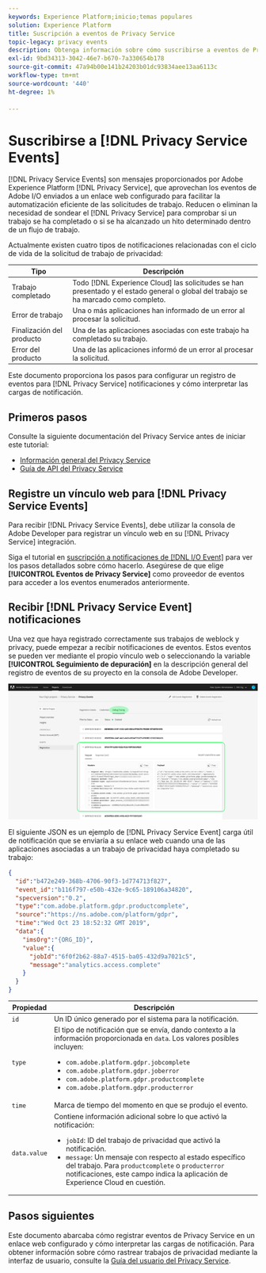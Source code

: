 ```yaml
---
keywords: Experience Platform;inicio;temas populares
solution: Experience Platform
title: Suscripción a eventos de Privacy Service
topic-legacy: privacy events
description: Obtenga información sobre cómo suscribirse a eventos de Privacy Service mediante un enlace web preconfigurado.
exl-id: 9bd34313-3042-46e7-b670-7a330654b178
source-git-commit: 47a94b00e141b24203b01dc93834aee13aa6113c
workflow-type: tm+mt
source-wordcount: '440'
ht-degree: 1%

---
```


# Suscribirse a [!DNL Privacy Service Events]

[!DNL Privacy Service Events] son mensajes proporcionados por Adobe Experience Platform [!DNL Privacy Service], que aprovechan los eventos de Adobe I/O enviados a un enlace web configurado para facilitar la automatización eficiente de las solicitudes de trabajo. Reducen o eliminan la necesidad de sondear el [!DNL Privacy Service] para comprobar si un trabajo se ha completado o si se ha alcanzado un hito determinado dentro de un flujo de trabajo.

Actualmente existen cuatro tipos de notificaciones relacionadas con el ciclo de vida de la solicitud de trabajo de privacidad:

| Tipo | Descripción |
| --- | --- |
| Trabajo completado | Todo [!DNL Experience Cloud] las solicitudes se han presentado y el estado general o global del trabajo se ha marcado como completo. |
| Error de trabajo | Una o más aplicaciones han informado de un error al procesar la solicitud. |
| Finalización del producto | Una de las aplicaciones asociadas con este trabajo ha completado su trabajo. |
| Error del producto | Una de las aplicaciones informó de un error al procesar la solicitud. |

Este documento proporciona los pasos para configurar un registro de eventos para [!DNL Privacy Service] notificaciones y cómo interpretar las cargas de notificación.

## Primeros pasos

Consulte la siguiente documentación del Privacy Service antes de iniciar este tutorial:

* [Información general del Privacy Service](./home.md)
* [Guía de API del Privacy Service](./api/overview.md)

## Registre un vínculo web para [!DNL Privacy Service Events]

Para recibir [!DNL Privacy Service Events], debe utilizar la consola de Adobe Developer para registrar un vínculo web en su [!DNL Privacy Service] integración.

Siga el tutorial en [suscripción a notificaciones de [!DNL I/O Event]](../observability/alerts/subscribe.md) para ver los pasos detallados sobre cómo hacerlo. Asegúrese de que elige **[!UICONTROL Eventos de Privacy Service]** como proveedor de eventos para acceder a los eventos enumerados anteriormente.

## Recibir [!DNL Privacy Service Event] notificaciones

Una vez que haya registrado correctamente sus trabajos de weblock y privacy, puede empezar a recibir notificaciones de eventos. Estos eventos se pueden ver mediante el propio vínculo web o seleccionando la variable **[!UICONTROL Seguimiento de depuración]** en la descripción general del registro de eventos de su proyecto en la consola de Adobe Developer.

![](images/privacy-events/debug-tracing.png)

El siguiente JSON es un ejemplo de [!DNL Privacy Service Event] carga útil de notificación que se enviaría a su enlace web cuando una de las aplicaciones asociadas a un trabajo de privacidad haya completado su trabajo:

```json
{
  "id":"b472e249-368b-4706-90f3-1d774713f827",
  "event_id":"b116f797-e50b-432e-9c65-189106a34820",
  "specversion":"0.2",
  "type":"com.adobe.platform.gdpr.productcomplete",
  "source":"https://ns.adobe.com/platform/gdpr",
  "time":"Wed Oct 23 18:52:32 GMT 2019",
  "data":{
    "imsOrg":"{ORG_ID}",
    "value":{
      "jobId":"6f0f2b62-88a7-4515-ba05-432d9a7021c5",
      "message":"analytics.access.complete"
    }
  }
}
```

| Propiedad | Descripción |
| --- | --- |
| `id` | Un ID único generado por el sistema para la notificación. |
| `type` | El tipo de notificación que se envía, dando contexto a la información proporcionada en `data`. Los valores posibles incluyen: <ul><li>`com.adobe.platform.gdpr.jobcomplete`</li><li>`com.adobe.platform.gdpr.joberror`</li><li>`com.adobe.platform.gdpr.productcomplete`</li><li>`com.adobe.platform.gdpr.producterror`</li></ul> |
| `time` | Marca de tiempo del momento en que se produjo el evento. |
| `data.value` | Contiene información adicional sobre lo que activó la notificación: <ul><li>`jobId`: ID del trabajo de privacidad que activó la notificación.</li><li>`message`: Un mensaje con respecto al estado específico del trabajo. Para `productcomplete` o `producterror` notificaciones, este campo indica la aplicación de Experience Cloud en cuestión.</li></ul> |

## Pasos siguientes

Este documento abarcaba cómo registrar eventos de Privacy Service en un enlace web configurado y cómo interpretar las cargas de notificación. Para obtener información sobre cómo rastrear trabajos de privacidad mediante la interfaz de usuario, consulte la [Guía del usuario del Privacy Service](./ui/user-guide.md).
